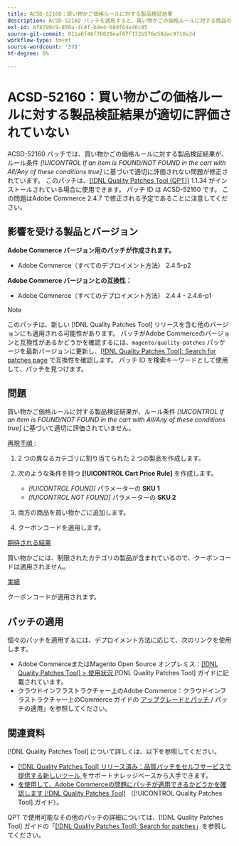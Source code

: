 ```yaml
---
title: ACSD-52160：買い物かご価格ルールに対する製品検証結果
description: ACSD-52160 パッチを適用すると、買い物かごの価格ルールに対する商品の検証結果がルール条件*[!UICONTROL If an item is FOUND/NOT FOUND in the cart with All/Any of these conditions true]*に基づいて適切に評価されないAdobe Commerceの問題を修正できます。
exl-id: 8f8799c9-850a-4c8f-bde4-68df64e46c85
source-git-commit: 011a6f46f76029eaf67f172b576e58dac9710a3d
workflow-type: tm+mt
source-wordcount: '373'
ht-degree: 0%

---
```


# ACSD-52160：買い物かごの価格ルールに対する製品検証結果が適切に評価されていない

ACSD-52160 パッチでは、買い物かごの価格ルールに対する製品検証結果が、ルール条件 *[!UICONTROL If an item is FOUND/NOT FOUND in the cart with All/Any of these conditions true]* に基づいて適切に評価されない問題が修正されています。 このパッチは、[[!DNL Quality Patches Tool (QPT)]](https://experienceleague.adobe.com/en/docs/commerce-operations/tools/quality-patches-tool/quality-patches-tool-to-self-serve-quality-patches) 1.1.34 がインストールされている場合に使用できます。 パッチ ID は ACSD-52160 です。 この問題はAdobe Commerce 2.4.7 で修正される予定であることに注意してください。

## 影響を受ける製品とバージョン

**Adobe Commerce バージョン用のパッチが作成されます。**

* Adobe Commerce（すべてのデプロイメント方法） 2.4.5-p2

**Adobe Commerce バージョンとの互換性：**

* Adobe Commerce（すべてのデプロイメント方法） 2.4.4 - 2.4.6-p1

>[!NOTE]
>
>このパッチは、新しい [!DNL Quality Patches Tool] リリースを含む他のバージョンにも適用される可能性があります。 パッチがAdobe Commerceのバージョンと互換性があるかどうかを確認するには、`magento/quality-patches` パッケージを最新バージョンに更新し、[[!DNL Quality Patches Tool]: Search for patches page](https://experienceleague.adobe.com/tools/commerce-quality-patches/index.html) で互換性を確認します。 パッチ ID を検索キーワードとして使用して、パッチを見つけます。

## 問題

買い物かご価格ルールに対する製品検証結果が、ルール条件 *[!UICONTROL If an item is FOUND/NOT FOUND in the cart with All/Any of these conditions true]* に基づいて適切に評価されていません。

<u> 再現手順 </u>:

1. 2 つの異なるカテゴリに割り当てられた 2 つの製品を作成します。
1. 次のような条件を持つ **[!UICONTROL Cart Price Rule]** を作成します。

   * *[!UICONTROL FOUND]* パラメーターの **SKU 1**
   * *[!UICONTROL NOT FOUND]* パラメーターの **SKU 2**

1. 両方の商品を買い物かごに追加します。
1. クーポンコードを適用します。

<u> 期待される結果 </u>

買い物かごには、制限されたカテゴリの製品が含まれているので、クーポンコードは適用されません。

<u> 実績 </u>

クーポンコードが適用されます。

## パッチの適用

個々のパッチを適用するには、デプロイメント方法に応じて、次のリンクを使用します。

* Adobe CommerceまたはMagento Open Source オンプレミス：[[!DNL Quality Patches Tool] > 使用状況 ](/help/tools/quality-patches-tool/usage.md) [!DNL Quality Patches Tool] ガイドに記載されています。
* クラウドインフラストラクチャー上のAdobe Commerce：クラウドインフラストラクチャー上のCommerce ガイドの [ アップグレードとパッチ ](https://experienceleague.adobe.com/docs/commerce-cloud-service/user-guide/develop/upgrade/apply-patches.html)/ パッチの適用」を参照してください。

## 関連資料

[!DNL Quality Patches Tool] について詳しくは、以下を参照してください。

* [[!DNL Quality Patches Tool]  リリース済み：品質パッチをセルフサービスで提供する新しいツール ](https://experienceleague.adobe.com/en/docs/commerce-operations/tools/quality-patches-tool/quality-patches-tool-to-self-serve-quality-patches) をサポートナレッジベースから入手できます。
* [ を使用して、Adobe Commerceの問題にパッチが適用できるかどうかを確認します  [!DNL Quality Patches Tool]](/help/tools/quality-patches-tool/patches-available-in-qpt/check-patch-for-magento-issue-with-magento-quality-patches.md) （[!UICONTROL Quality Patches Tool] ガイド）。


QPT で使用可能なその他のパッチの詳細については、[!DNL Quality Patches Tool] ガイドの「[[!DNL Quality Patches Tool]: Search for patches](<https://experienceleague.adobe.com/tools/commerce-quality-patches/index.html>)」を参照してください。
